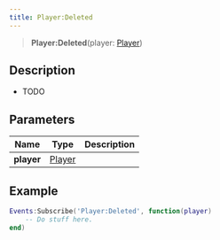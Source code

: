 ```yaml
---
title: Player:Deleted
---
```


> **Player:Deleted**(player: [Player](/vext/ref/client/type/player))

## Description

- TODO


## Parameters

| Name | Type | Description |
| ---- | ---- | ----------- |
| **player** | [Player](/vext/ref/client/type/player) |  |

## Example

```lua
Events:Subscribe('Player:Deleted', function(player)
    -- Do stuff here.
end)
```
